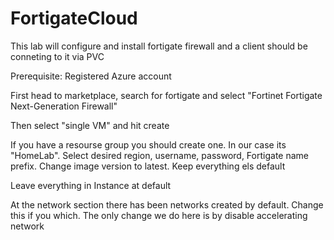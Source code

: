 # FortigateCloud

This lab will configure and install fortigate firewall and a client should be conneting to it via PVC

Prerequisite: Registered Azure account

First head to marketplace, search for fortigate and select "Fortinet Fortigate Next-Generation Firewall"

Then select "single VM" and hit create

If you have a resourse group you should create one. In our case its "HomeLab". Select desired region, username, password, Fortigate name prefix. Change image version to latest. Keep everything els default

Leave everything in Instance at default

At the network section there has been networks created by default. Change this if you which. The only change we do here is by disable accelerating network
